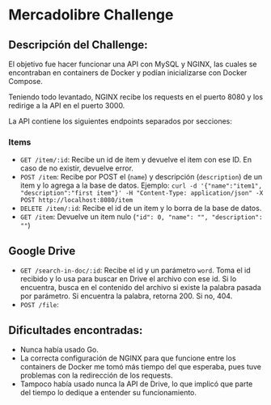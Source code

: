 # Mercadolibre Challenge

## Descripción del Challenge:

El objetivo fue hacer funcionar una API con MySQL y NGINX, las cuales se encontraban en containers de Docker y podían inicializarse con Docker Compose.

Teniendo todo levantado, NGINX recibe los requests en el puerto 8080 y los redirige a la API en el puerto 3000.

La API contiene los siguientes endpoints separados por secciones:

### Items

- `GET /item/:id`: Recibe un id de item y devuelve el item con ese ID. En caso de no existir, devuelve error.
- `POST /item`: Recibe por POST el  (`name`) y descripción (`description`) de un item y lo agrega a la base de datos. Ejemplo:
`curl -d '{"name":"item1", "description":"first item"}' -H "Content-Type: application/json" -X POST http://localhost:8080/item`
- `DELETE /item/:id`: Recibe el id de un item y lo borra de la base de datos.
- `GET /item`: Devuelve un item nulo (`"id": 0, "name": "", "description": ""`)

## Google Drive

- `GET /search-in-doc/:id`: Recibe el id y un parámetro `word`. Toma el id recibido y lo usa para buscar en Drive el archivo con ese id. Si lo encuentra, busca en el contenido del archivo si existe la palabra pasada por parámetro. Si encuentra la palabra, retorna 200. Si no, 404.
- `POST /file`: 

## Dificultades encontradas:

- Nunca había usado Go.
- La correcta configuración de NGINX para que funcione entre los containers de Docker me tomó más tiempo del que esperaba, pues tuve problemas con la redirección de los requests.
- Tampoco había usado nunca la API de Drive, lo que implicó que parte del tiempo lo dedique a entender su funcionamiento.
